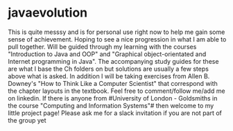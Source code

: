 # javaevolution
This is quite messsy and is for personal use right now to help me gain some sense of achievement. Hoping to see a nice progression in what I am able to pull together.
Will be guided through my learning with the courses "Introduction to Java and OOP" and "Graphical object-orientated and Internet programming in Java". The accompanying study guides for these are what I base the Ch folders on but solutions are usually a few steps above what is asked. In addition I will be taking exercises from Allen B. Downey's "How to Think Like a Computer Scientist" that correspond with the chapter layouts in the textbook.
Feel free to comment/follow me/add me on linkedin.
If there is anyone from #University of London - Goldsmiths in the course "Computing and Information Systems"# then welcome to my little project page! Please ask me for a slack invitation if you are not part of the group yet
